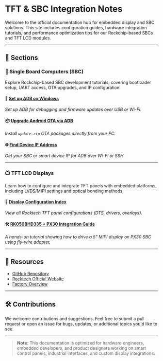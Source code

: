# TFT & SBC Integration Notes

Welcome to the official documentation hub for embedded display and SBC solutions. This site includes configuration guides, hardware integration tutorials, and performance optimization tips for our Rockchip-based SBCs and TFT LCD modules.

---

## 📘 Sections

### 🧠 Single Board Computers (SBC)

Explore Rockchip-based SBC development tutorials, covering bootloader setup, UART access, OTA upgrades, and IP configuration.

#### 🔌 [Set up ADB on Windows](/setup-adb-on-windows)  
_Set up ADB for debugging and firmware updates over USB or Wi-Fi._

#### 📦 [Upgrade Android OTA via ADB](/upgrade-android-ota-via-adb)  
_Install `update.zip` OTA packages directly from your PC._

#### 🌐 [Find Device IP Address](/get-ip-of-SBC)  
_Get your SBC or smart device IP for ADB over Wi-Fi or SSH._

---

### 📺 TFT LCD Displays

Learn how to configure and integrate TFT panels with embedded platforms, including LVDS/MIPI settings and optical bonding methods.

#### 🧰 [Display Configuration Index](/github-display-config)  
_View all Rocktech TFT panel configurations (DTS, drivers, overlays)._

#### 🛠️ [RK050BHD335 + PX30 Integration Guide](/rk050bhd335-px30-android-setup)  
_A hands-on tutorial showing how to drive a 5" MIPI display on PX30 SBC using fly-wire adapter._

---

## 🧰 Resources

- [GitHub Repository](https://github.com/Kevin109/rocktech-tft-display-configs)
- [Rocktech Official Website](https://www.rocktech.com.hk)
- [Factory Overview](https://www.rocktech.com.hk/factory-overview/)

---

## 🛠 Contributions

We welcome contributions and suggestions. Feel free to submit a pull request or open an issue for bugs, updates, or additional topics you'd like to see.

---

> **Note:** This documentation is optimized for hardware engineers, embedded developers, and product designers working on smart control panels, industrial interfaces, and custom display integrations.
